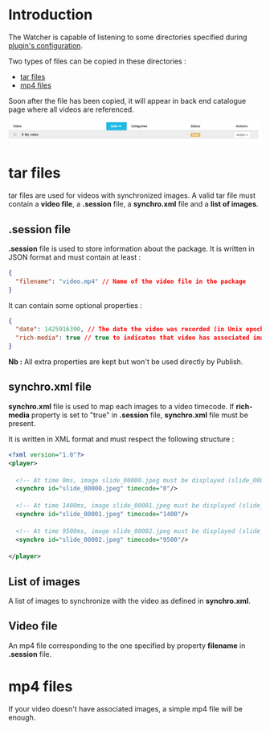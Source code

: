 # Introduction

The Watcher is capable of listening to some directories specified during [plugin's configuration](getting-started.md#configure-the-watcher).

Two types of files can be copied in these directories :

- [tar files](#tar-files)
- [mp4 files](#mp4-files)

Soon after the file has been copied, it will appear in back end catalogue page where all videos are referenced.

![Back end catalogue video](images/screenshots/back-end-catalogue-video.jpg)

# tar files

tar files are used for videos with synchronized images. A valid tar file must contain a **video file**, a **.session** file, a **synchro.xml** file and a **list of images**.

## .session file

**.session** file is used to store information about the package. It is written in JSON format and must contain at least :

```json
{
  "filename": "video.mp4" // Name of the video file in the package
}
```

It can contain some optional properties :

```json
{
  "date": 1425916390, // The date the video was recorded (in Unix epoch time)
  "rich-media": true // true to indicates that video has associated images, false if only the video is in the package
}
```

**Nb :** All extra properties are kept but won't be used directly by Publish.

## synchro.xml file

**synchro.xml** file is used to map each images to a video timecode. If **rich-media** property is set to "true" in **.session** file, **synchro.xml** file must be present.

It is written in XML format and must respect the following structure :

```xml
<?xml version="1.0"?>
<player>

  <!-- At time 0ms, image slide_00000.jpeg must be displayed (slide_00000.jpeg must be present in the package) -->
  <synchro id="slide_00000.jpeg" timecode="0"/>

  <!-- At time 1400ms, image slide_00001.jpeg must be displayed (slide_00001.jpeg must be present in the package) -->
  <synchro id="slide_00001.jpeg" timecode="1400"/>

  <!-- At time 9500ms, image slide_00002.jpeg must be displayed (slide_00002.jpeg must be present in the package) -->
  <synchro id="slide_00002.jpeg" timecode="9500"/>

</player>
```

## List of images

A list of images to synchronize with the video as defined in **synchro.xml**.

## Video file

An mp4 file corresponding to the one specified by property **filename** in **.session** file.


# mp4 files

If your video doesn't have associated images, a simple mp4 file will be enough.
